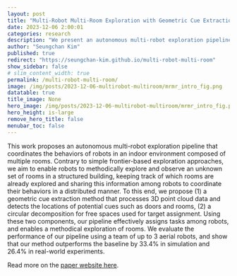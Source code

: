 ```yaml
---
layout: post
title: "Multi-Robot Multi-Room Exploration with Geometric Cue Extraction and Circular Decomposition"
date: 2023-12-06 2:00:01
categories: research
description: "We present an autonomous multi-robot exploration pipeline that coordinates the behaviors of robots in an indoor environment composed of multiple rooms."
author: "Seungchan Kim"
published: true
redirect: "https://seungchan-kim.github.io/multi-robot-multi-room"
show_sidebar: false
# slim_content_width: true
permalink: /multi-robot-multi-room/
image: /img/posts/2023-12-06-multirobot-multiroom/mrmr_intro_fig.png
datatable: true
title_image: None
hero_image: /img/posts/2023-12-06-multirobot-multiroom/mrmr_intro_fig.png
hero_height: is-large
remove_hero_title: false
menubar_toc: false
---
```


This work proposes an autonomous multi-robot exploration pipeline that coordinates the behaviors of robots in an indoor environment composed of multiple rooms. Contrary to simple frontier-based exploration approaches, we aim to enable robots to methodically explore and observe an unknown set of rooms in a structured building, keeping track of which rooms are already explored and sharing this information among robots to coordinate their behaviors in a distributed manner. To this end, we propose (1) a geometric cue extraction method that processes 3D point cloud data and detects the locations of potential cues such as doors and rooms, (2) a circular decomposition for free spaces used for target assignment. Using these two components, our pipeline effectively assigns tasks among robots, and enables a methodical exploration of rooms. We evaluate the performance of our pipeline using a team of up to 3 aerial robots, and show that our method outperforms the baseline by 33.4% in simulation and 26.4% in real-world experiments.

Read more on the [paper website here](https://seungchan-kim.github.io/multi-robot-multi-room).
